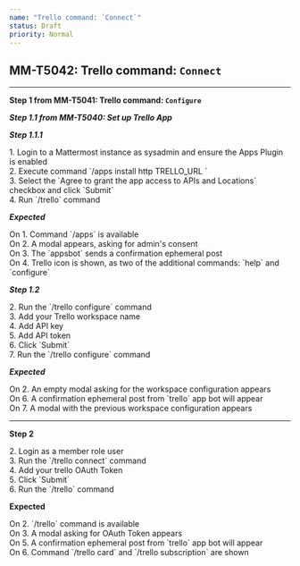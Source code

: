 ```yaml
---
name: "Trello command: `Connect`"
status: Draft
priority: Normal
---
```


## MM-T5042: Trello command: `Connect`

---

**Step 1 from MM-T5041: Trello command: `Configure`**

<!-- (Auto-generated) Note: The following step/s in Step 1 should not be updated here. Instead, modify directly to the referenced MM-T5041 test case. -->

_**Step 1.1 from MM-T5040: Set up Trello App**_

<!-- (Auto-generated) Note: The following step/s in Step 1 should not be updated here. Instead, modify directly to the referenced MM-T5040 test case. -->

_**Step 1.1.1**_

1\. Login to a Mattermost instance as sysadmin and ensure the Apps Plugin is enabled\
2\. Execute command \`/apps install http TRELLO\_URL \`\
3\. Select the \`Agree to grant the app access to APIs and Locations\` checkbox and click \`Submit\`\
4\. Run \`/trello\` command

_**Expected**_

On 1. Command \`/apps\` is available\
On 2. A modal appears, asking for admin's consent\
On 3. The \`appsbot\` sends a confirmation ephemeral post\
On 4. Trello icon is shown, as two of the additional commands: \`help\` and \`configure\`

_**Step 1.2**_

2\. Run the \`/trello configure\` command\
3\. Add your Trello workspace name\
4\. Add API key\
5\. Add API token\
6\. Click \`Submit\`\
7\. Run the \`/trello configure\` command

_**Expected**_

On 2. An empty modal asking for the workspace configuration appears\
On 6. A confirmation ephemeral post from \`trello\` app bot will appear\
On 7. A modal with the previous workspace configuration appears

---

**Step 2**

2\. Login as a member role user\
3\. Run the \`/trello connect\` command\
4\. Add your trello OAuth Token\
5\. Click \`Submit\`\
6\. Run the \`/trello\` command

**Expected**

On 2. \`/trello\` command is available\
On 3. A modal asking for OAuth Token appears\
On 5. A confirmation ephemeral post from \`trello\` app bot will appear\
On 6. Command \`/trello card\` and \`/trello subscription\` are shown
